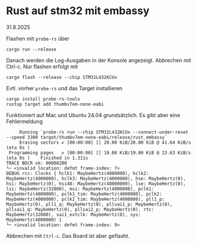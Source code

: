 # Rust auf stm32 mit embassy

31.8.2025

Flashen mit `probe-rs` über

    cargo run --release

Danach werden die Log-Ausgaben in der Konsole angezeigt.
Abbrechen mit Ctrl-c.
Nur flashen erfolgt mit

    cargo flash --release --chip STM32L432KCUx

Evtl. vorher `probe-rs` und das Target installieren

    cargo install probe-rs-tools
    rustup target add thumbv7em-none-eabi

Funktioniert auf Mac und Ubuntu 24.04 grundsätzlich. Es gibt aber eine Fehlermeldung

~~~~~~
     Running `probe-rs run --chip STM32L432KCUx --connect-under-reset --speed 3300 target/thumbv7em-none-eabi/release/rust_embassy`
     Erasing sectors ✔ [00:00:00] [] 20.00 KiB/20.00 KiB @ 41.64 KiB/s (eta 0s )
 Programming pages   ✔ [00:00:00] [] 19.00 KiB/19.00 KiB @ 23.63 KiB/s (eta 0s )    Finished in 1.311s
TRACE BDCR ok: 00008200
└─ <invalid location: defmt frame-index: 7>
DEBUG rcc: Clocks { hclk1: MaybeHertz(4000000), hclk2: MaybeHertz(4000000), hclk3: MaybeHertz(4000000), hse: MaybeHertz(0), hsi: MaybeHertz(0), hsi48: MaybeHertz(48000000), lse: MaybeHertz(0), lsi: MaybeHertz(32000), msi: MaybeHertz(4000000), pclk1: MaybeHertz(4000000), pclk1_tim: MaybeHertz(4000000), pclk2: MaybeHertz(4000000), pclk2_tim: MaybeHertz(4000000), pll1_p: MaybeHertz(0), pll1_q: MaybeHertz(0), pllsai1_p: MaybeHertz(0), pllsai1_q: MaybeHertz(0), pllsai2_p: MaybeHertz(0), rtc: MaybeHertz(32000), sai1_extclk: MaybeHertz(0), sys: MaybeHertz(4000000) }
└─ <invalid location: defmt frame-index: 9>
~~~~~~

Abbrechen mit `Ctrl-c`. Das Board ist aber geflasht.

